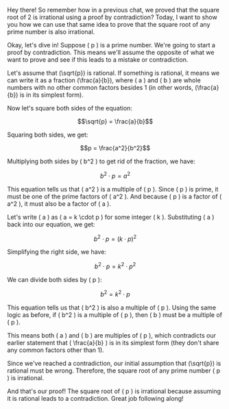 Hey there! So remember how in a previous chat, we proved that the square root of 2 is irrational using a proof by contradiction? Today, I want to show you how we can use that same idea to prove that the square root of any prime number is also irrational. 

Okay, let's dive in! Suppose \( p \) is a prime number. We're going to start a proof by contradiction. This means we'll assume the opposite of what we want to prove and see if this leads to a mistake or contradiction.

Let's assume that \(\sqrt{p}\) is rational. If something is rational, it means we can write it as a fraction \(\frac{a}{b}\), where \( a \) and \( b \) are whole numbers with no other common factors besides 1 (in other words, \(\frac{a}{b}\) is in its simplest form). 

Now let's square both sides of the equation:

$$\sqrt{p} = \frac{a}{b}$$

Squaring both sides, we get:

$$p = \frac{a^2}{b^2}$$

Multiplying both sides by \( b^2 \) to get rid of the fraction, we have:

$$b^2 \cdot p = a^2$$

This equation tells us that \( a^2 \) is a multiple of \( p \). Since \( p \) is prime, it must be one of the prime factors of \( a^2 \). And because \( p \) is a factor of \( a^2 \), it must also be a factor of \( a \).

Let's write \( a \) as \( a = k \cdot p \) for some integer \( k \). Substituting \( a \) back into our equation, we get:

$$b^2 \cdot p = (k \cdot p )^2$$

Simplifying the right side, we have:

$$b^2 \cdot p = k^2 \cdot p^2$$

We can divide both sides by \( p \):

$$b^2 = k^2 \cdot p$$

This equation tells us that \( b^2 \) is also a multiple of \( p \). Using the same logic as before, if \( b^2 \) is a multiple of \( p \), then \( b \) must be a multiple of \( p \).

This means both \( a \) and \( b \) are multiples of \( p \), which contradicts our earlier statement that \( \frac{a}{b} \) is in its simplest form (they don't share any common factors other than 1).

Since we've reached a contradiction, our initial assumption that \(\sqrt{p}\) is rational must be wrong. Therefore, the square root of any prime number \( p \) is irrational.

And that's our proof! The square root of \( p \) is irrational because assuming it is rational leads to a contradiction. Great job following along!